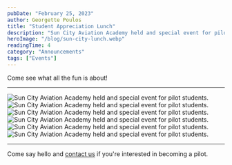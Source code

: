 ```yaml
---
pubDate: "February 25, 2023"
author: Georgette Poulos
title: "Student Appreciation Lunch"
description: "Sun City Aviation Academy held and special event for pilot students."
heroImage: "/blog/sun-city-lunch.webp"
readingTime: 4
category: "Announcements"
tags: ["Events"]
---
```


Come see what all the fun is about!

---

![Sun City Aviation Academy held and special event for pilot students.](/blog/sun-city-lunch-1.webp)
![Sun City Aviation Academy held and special event for pilot students.](/blog/sun-city-lunch-2.webp)
![Sun City Aviation Academy held and special event for pilot students.](/blog/sun-city-lunch-3.webp)
![Sun City Aviation Academy held and special event for pilot students.](/blog/sun-city-lunch-4.webp)
![Sun City Aviation Academy held and special event for pilot students.](/blog/sun-city-lunch-5.webp)
![Sun City Aviation Academy held and special event for pilot students.](/blog/sun-city-lunch-6.webp)

---

Come say hello and [contact us](/contact) if you're interested in becoming a pilot.
